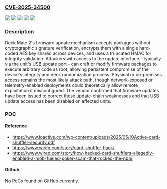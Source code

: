### [CVE-2025-34500](https://cve.mitre.org/cgi-bin/cvename.cgi?name=CVE-2025-34500)
![](https://img.shields.io/static/v1?label=Product&message=Deck%20Mate%202&color=blue)
![](https://img.shields.io/static/v1?label=Version&message=0%20&color=brightgreen)
![](https://img.shields.io/static/v1?label=Vulnerability&message=CWE-321%20Use%20of%20Hard-coded%20Cryptographic%20Key&color=brightgreen)
![](https://img.shields.io/static/v1?label=Vulnerability&message=CWE-327%20Use%20of%20a%20Broken%20or%20Risky%20Cryptographic%20Algorithm&color=brightgreen)
![](https://img.shields.io/static/v1?label=Vulnerability&message=CWE-347%20Improper%20Verification%20of%20Cryptographic%20Signature&color=brightgreen)

### Description

Deck Mate 2's firmware update mechanism accepts packages without cryptographic signature verification, encrypts them with a single hard-coded AES key shared across devices, and uses a truncated HMAC for integrity validation. Attackers with access to the update interface - typically via the unit's USB update port - can craft or modify firmware packages to execute arbitrary code as root, allowing persistent compromise of the device's integrity and deck randomization process. Physical or on-premises access remains the most likely attack path, though network-exposed or telemetry-enabled deployments could theoretically allow remote exploitation if misconfigured. The vendor confirmed that firmware updates have been issued to correct these update-chain weaknesses and that USB update access has been disabled on affected units.

### POC

#### Reference
- https://www.ioactive.com/wp-content/uploads/2025/05/IOActive-card-shuffler-security.pdf
- https://www.wired.com/story/card-shuffler-hack/
- https://www.wired.com/story/how-hacked-card-shufflers-allegedly-enabled-a-mob-fueled-poker-scam-that-rocked-the-nba/

#### Github
No PoCs found on GitHub currently.

